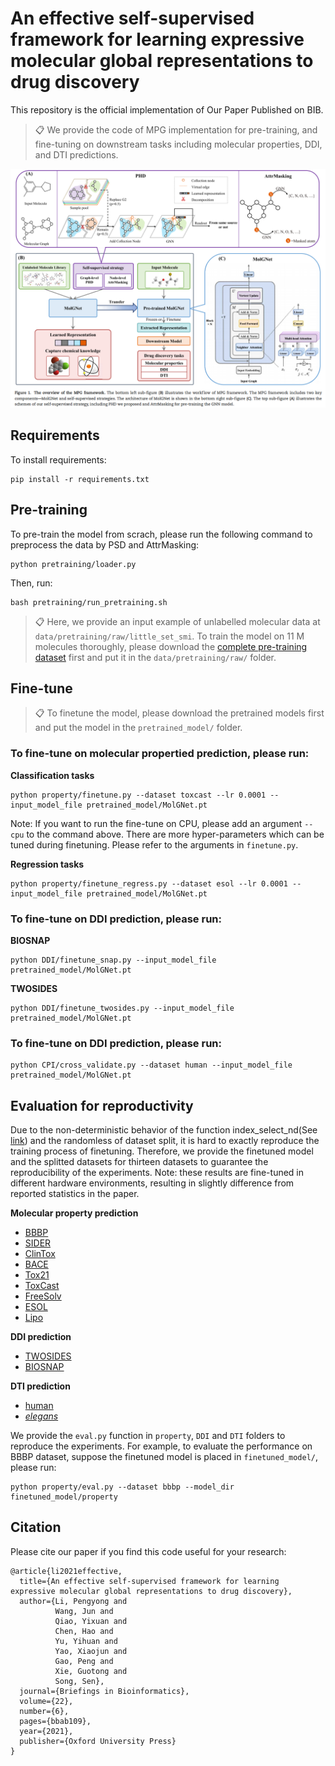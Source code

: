 # An effective self-supervised framework for learning expressive molecular global representations to drug discovery

This repository is the official implementation of Our Paper Published on BIB.

> 📋 We provide the code of MPG implementation for pre-training, and fine-tuning on downstream tasks including molecular properties, DDI, and DTI predictions.

![](MPG-overview.png)


## Requirements

To install requirements:

```setup
pip install -r requirements.txt
```

## Pre-training 

To pre-train the model from scrach, please run the following command to preprocess the data by PSD and AttrMasking:
```train
python pretraining/loader.py 
```
Then, run:
```train
bash pretraining/run_pretraining.sh
```
> 📋 Here, we provide an input example of unlabelled molecular data at `data/pretraining/raw/little_set_smi`. To train the model on 11 M molecules thoroughly, 
please download the [complete pre-training dataset](https://drive.google.com/file/d/1Qdf64BnrUK6RjEuNwzhRMdj6lT-QzZYc/view?usp=sharing) first and put it in the `data/pretraining/raw/` folder.
>

## Fine-tune
> 📋 To finetune the model, please download the pretrained models first and put the model in the `pretrained_model/` folder.


### To fine-tune on molecular propertied prediction, please run:
**Classification tasks**
```finetune
python property/finetune.py --dataset toxcast --lr 0.0001 --input_model_file pretrained_model/MolGNet.pt
```
Note: If you want to run the fine-tune on CPU, please add an argument ```--cpu``` to the command above.
There are more hyper-parameters which can be tuned during finetuning. Please refer to the arguments in ```finetune.py```.

**Regression tasks**
```finetune
python property/finetune_regress.py --dataset esol --lr 0.0001 --input_model_file pretrained_model/MolGNet.pt
```
### To fine-tune on DDI prediction, please run:
**BIOSNAP**
```finetune
python DDI/finetune_snap.py --input_model_file pretrained_model/MolGNet.pt
```
**TWOSIDES**
```finetune
python DDI/finetune_twosides.py --input_model_file pretrained_model/MolGNet.pt
```
### To fine-tune on DDI prediction, please run:
```finetune
python CPI/cross_validate.py --dataset human --input_model_file pretrained_model/MolGNet.pt
```

## Evaluation for reproductivity
Due to the non-deterministic behavior of the function index_select_nd(See [link](https://pytorch.org/docs/stable/notes/randomness.html)) and the randomless of dataset split,
it is hard to exactly reproduce the training process of finetuning. Therefore, we provide the finetuned model and the splitted datasets
for thirteen datasets to guarantee the reproducibility of the experiments. Note: these results are fine-tuned in different hardware environments, resulting in slightly difference from reported statistics in the paper.

**Molecular property prediction**
- [BBBP](https://drive.google.com/drive/folders/1m95c_6F3Df5VzWGgH4k1jjR3NqwXjhj3) 
- [SIDER](https://drive.google.com/drive/folders/1m95c_6F3Df5VzWGgH4k1jjR3NqwXjhj3) 
- [ClinTox](https://drive.google.com/drive/folders/1m95c_6F3Df5VzWGgH4k1jjR3NqwXjhj3) 
- [BACE](https://drive.google.com/drive/folders/1m95c_6F3Df5VzWGgH4k1jjR3NqwXjhj3) 
- [Tox21](https://drive.google.com/drive/folders/1m95c_6F3Df5VzWGgH4k1jjR3NqwXjhj3) 
- [ToxCast](https://drive.google.com/drive/folders/1m95c_6F3Df5VzWGgH4k1jjR3NqwXjhj3) 
- [FreeSolv](https://drive.google.com/drive/folders/1m95c_6F3Df5VzWGgH4k1jjR3NqwXjhj3) 
- [ESOL](https://drive.google.com/drive/folders/1m95c_6F3Df5VzWGgH4k1jjR3NqwXjhj3) 
- [Lipo](https://drive.google.com/drive/folders/1m95c_6F3Df5VzWGgH4k1jjR3NqwXjhj3) 

**DDI prediction**
- [TWOSIDES](https://drive.google.com/drive/folders/19ZkpTnHuxygi4N37kajOcJu5U7OBtMAU) 
- [BIOSNAP](https://drive.google.com/drive/folders/19ZkpTnHuxygi4N37kajOcJu5U7OBtMAU) 

**DTI prediction**
- [human](https://drive.google.com/drive/folders/1S3VLYESORwXLL5q12sAcWy8skEYz59kl) 
- [*elegans*](https://drive.google.com/drive/folders/1S3VLYESORwXLL5q12sAcWy8skEYz59kl) 

We provide the `eval.py` function in `property`, `DDI` and `DTI` folders to reproduce the experiments. 
For example, to evaluate the performance on BBBP dataset, suppose the finetuned model is placed in `finetuned_model/`, please run:
```
python property/eval.py --dataset bbbp --model_dir finetuned_model/property
```
## Citation

Please cite our paper if you find this code useful for your research:

```
@article{li2021effective,
  title={An effective self-supervised framework for learning expressive molecular global representations to drug discovery},
  author={Li, Pengyong and
          Wang, Jun and
          Qiao, Yixuan and
          Chen, Hao and
          Yu, Yihuan and
          Yao, Xiaojun and
          Gao, Peng and
          Xie, Guotong and
          Song, Sen},
  journal={Briefings in Bioinformatics},
  volume={22},
  number={6},
  pages={bbab109},
  year={2021},
  publisher={Oxford University Press}
}
```
